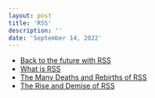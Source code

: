 ```yaml
---
layout: post
title: 'RSS'
description: ''
date: 'September 14, 2022'
---
```


- [Back to the future with RSS](https://ncase.me/rss/)
- [What is RSS](https://www.autodidacts.io/what-is-rss/)
- [The Many Deaths and Rebirths of RSS](https://thenewleafjournal.com/the-many-deaths-and-rebirths-of-rss/)
- [The Rise and Demise of RSS](https://twobithistory.org/2018/12/18/rss.html)
